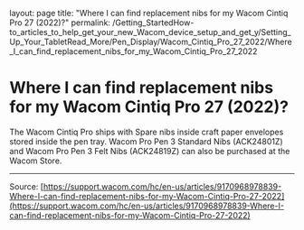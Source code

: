 layout: page
title: "Where I can find replacement nibs for my Wacom Cintiq Pro 27 (2022)?"
permalink: /Getting_StartedHow-to_articles_to_help_get_your_new_Wacom_device_setup_and_get_y/Setting_Up_Your_TabletRead_More/Pen_Display/Wacom_Cintiq_Pro_27_2022/Where_I_can_find_replacement_nibs_for_my_Wacom_Cintiq_Pro_27_2022

# Where I can find replacement nibs for my Wacom Cintiq Pro 27 (2022)?

The Wacom Cintiq Pro ships with Spare nibs inside craft paper envelopes stored inside the pen tray. Wacom Pro Pen 3 Standard Nibs (ACK24801Z) and Wacom Pro Pen 3 Felt Nibs (ACK24819Z) can also be purchased at the Wacom Store.

---
Source: [https://support.wacom.com/hc/en-us/articles/9170968978839-Where-I-can-find-replacement-nibs-for-my-Wacom-Cintiq-Pro-27-2022](https://support.wacom.com/hc/en-us/articles/9170968978839-Where-I-can-find-replacement-nibs-for-my-Wacom-Cintiq-Pro-27-2022)
